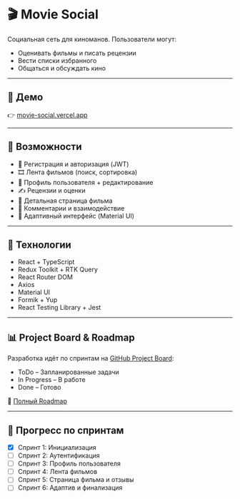 # 🎬 Movie Social

Cоциальная сеть для киноманов. Пользователи могут:
- Оценивать фильмы и писать рецензии
- Вести списки избранного
- Общаться и обсуждать кино

---

## 🔗 Демо

👉 [movie-social.vercel.app](https://movie-social-app-git-main-margoverse-2329s-projects.vercel.app)

---

## 🚀 Возможности

- 🔐 Регистрация и авторизация (JWT)
- 🎞️ Лента фильмов (поиск, сортировка)
- 👤 Профиль пользователя + редактирование
- ✍️ Рецензии и оценки
- 📄 Детальная страница фильма
- 💬 Комментарии и взаимодействие
- 📱 Адаптивный интерфейс (Material UI)

---

## 🧰 Технологии

- React + TypeScript
- Redux Toolkit + RTK Query
- React Router DOM
- Axios
- Material UI
- Formik + Yup
- React Testing Library + Jest

---

## 📊 Project Board & Roadmap

Разработка идёт по спринтам на [GitHub Project Board](https://github.com/users/demienera/projects/2):

- ToDo – Запланированные задачи
- In Progress – В работе
- Done – Готово

📌 [Полный Roadmap](./ROADMAP.md)

---
## 📆 Прогресс по спринтам

- [x] Спринт 1: Инициализация
- [ ] Спринт 2: Аутентификация
- [ ] Спринт 3: Профиль пользователя
- [ ] Спринт 4: Лента фильмов
- [ ] Спринт 5: Страница фильма и отзывы
- [ ] Спринт 6: Адаптив и финализация
